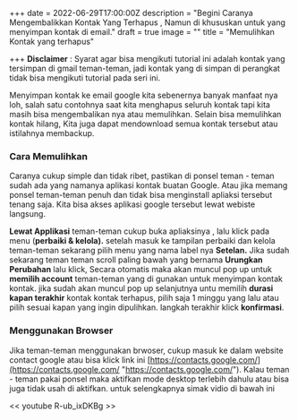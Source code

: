 +++
date = 2022-06-29T17:00:00Z
description = "Begini Caranya Mengembalikkan Kontak Yang Terhapus , Namun di khususkan untuk yang menyimpan kontak di email."
draft = true
image = ""
title = "Memulihkan Kontak yang terhapus"

+++
**Disclaimer** : Syarat agar bisa mengikuti tutorial ini adalah kontak yang tersimpan di gmail teman-teman, jadi kontak yang di simpan di perangkat tidak bisa mengikuti tutorial pada seri ini.

Menyimpan kontak ke email google kita sebenernya banyak manfaat nya loh, salah satu contohnya saat kita menghapus seluruh kontak tapi kita masih bisa mengembalikan nya atau memulihkan. Selain bisa memulihkan kontak hilang, Kita juga dapat mendownload semua kontak tersebut atau istilahnya membackup.

### Cara Memulihkan

Caranya cukup simple dan tidak ribet, pastikan di ponsel teman - teman sudah ada yang namanya aplikasi kontak buatan Google. Atau jika memang ponsel teman-teman penuh dan tidak bisa menginstall apliaksi tersebut tenang saja. Kita bisa akses aplikasi google tersebut lewat webiste langsung.

**Lewat Applikasi** teman-teman cukup buka apliaksinya , lalu klick pada menu (**perbaiki & kelola).** setelah masuk ke tampilan perbaiki dan kelola teman-teman sekarang pilih menu yang nama label nya **Setelan.** Jika sudah sekarang teman teman scroll paling bawah yang bernama **Urungkan Perubahan** lalu klick, Secara otomatis maka akan muncul pop up untuk **memilih account** teman-teman yang di gunakan untuk menyimpan kontak kontak. jika sudah akan muncul pop up selanjutnya untu memilih **durasi kapan terakhir** kontak kontak terhapus, pilih saja 1 minggu yang lalu atau pilih sesuai kapan  yang ingin dipulihkan. langkah terakhir klick **konfirmasi**.

### **Menggunakan Browser**

Jika teman-teman menggunakan brwoser, cukup masuk ke dalam website contact google atau bisa klick link ini [https://contacts.google.com/](https://contacts.google.com/ "https://contacts.google.com/"). Kalau teman - teman pakai ponsel maka aktifkan mode desktop terlebih dahulu atau bisa juga tidak usah di aktifkan. untuk selengkapnya simak vidio di bawah ini

<< youtube R-ub_ixDKBg >>